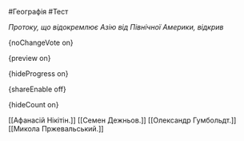 #Географія #Тест

*Протоку, що відокремлює Азію від Північної Америки, відкрив*

{noChangeVote on}

{preview on}

{hideProgress on}

{shareEnable off}

{hideCount on}

[[Афанасій Нікітін.]]
[[Семен Дежньов.]]
[[Олександр Гумбольдт.]]
[[Микола Пржевальський.]]
